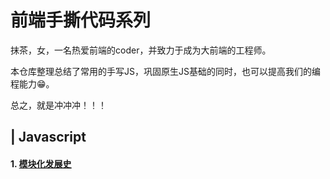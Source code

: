 # 前端手撕代码系列
抹茶，女，一名热爱前端的coder，并致力于成为大前端的工程师。

本仓库整理总结了常用的手写JS，巩固原生JS基础的同时，也可以提高我们的编程能力😁。

总之，就是冲冲冲！！！


## | Javascript
#### 1. [模块化发展史](https://github.com/luoxy0518/fe-notes/tree/master/JS/es-module/)

